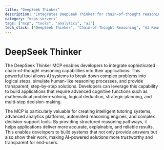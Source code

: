 ```yaml
---
title: "DeepSeek Thinker"
description: "Integrates DeepSeek Thinker for chain-of-thought reasoning and complex problem-solving in applications requiring advanced cognitive capabilities."
category: "mcps-servers"
tags: ["mcp", "tools", "analytics", "ai"]
tech_stack: ["DeepSeek Thinker", "Chain-of-Thought Reasoning", "AI Reasoning", "Cognitive Computing", "Problem-Solving Systems"]
---
```


# DeepSeek Thinker

The DeepSeek Thinker MCP enables developers to integrate sophisticated chain-of-thought reasoning capabilities into their applications. This powerful tool allows AI systems to break down complex problems into logical steps, simulate human-like reasoning processes, and provide transparent, step-by-step solutions. Developers can leverage this capability to build applications that require advanced cognitive functions such as mathematical problem-solving, logical deduction, strategic planning, and multi-step decision-making.

The MCP is particularly valuable for creating intelligent tutoring systems, advanced analytics platforms, automated reasoning engines, and complex decision-support tools. By providing structured reasoning pathways, it helps applications deliver more accurate, explainable, and reliable results. This enables developers to build systems that not only provide answers but also show their work, making AI-powered solutions more trustworthy and transparent for end-users.
